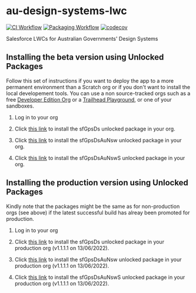 # au-design-systems-lwc

[![CI Workflow](https://github.com/eschweitzer78/au-design-systems-lwc/workflows/CI/badge.svg)](https://github.com/eschwetzer78/au-design-systems-lwc/actions?query=workflow%3ACI) [![Packaging Workflow](https://github.com/eschweitzer78/au-design-systems-lwc/workflows/Packaging/badge.svg)](https://github.com/eschweitzer78/au-design-systems-lwc/actions?query=workflow%3A%22Packaging%22) [![codecov](https://codecov.io/gh/eschweitzer78/au-design-systems-lwc/branch/main/graph/badge.svg)](https://codecov.io/gh/eschweitzer78/au-design-systems-lwc)

Salesforce LWCs for Australian Governments' Design Systems

## Installing the beta version using Unlocked Packages

Follow this set of instructions if you want to deploy the app to a more permanent environment than a Scratch org or if you don't want to install the local developement tools. You can use a non source-tracked orgs such as a free [Developer Edition Org](https://developer.salesforce.com/signup) or a [Trailhead Playground](https://trailhead.salesforce.com/), or one of your sandboxes.

1. Log in to your org

1. Click <a href="https://login.salesforce.com/packaging/installPackage.apexp?p0=04t5j000000IJ4aAAG" title="sfGpsDs">this link</a> to install the sfGpsDs unlocked package in your org.

1. Click <a href="https://login.salesforce.com/packaging/installPackage.apexp?p0=04t5j000000pNgxAAE" title="sfGpsDsAuNsw">this link</a> to install the sfGpsDsAuNsw unlocked package in your org.

1. Click <a href="https://login.salesforce.com/packaging/installPackage.apexp?p0=04t5j000000IJ20AAG" title="sfGpsDsAuNswS">this link</a> to install the sfGpsDsAuNswS unlocked package in your org.

## Installing the production version using Unlocked Packages

Kindly note that the packages might be the same as for non-production orgs (see above) if the latest successful build has alreay been promoted for production.

1. Log in to your org

1. Click <a href="https://login.salesforce.com/packaging/installPackage.apexp?p0=04t5j000000IJ1qAAG">this link</a> to install the sfGpsDs unlocked package in your production org (v1.1.1.1 on 13/06/2022).

1. Click <a href="https://login.salesforce.com/packaging/installPackage.apexp?p0=04t5j000000IJ1vAAG">this link</a> to install the sfGpsDsAuNsw unlocked package in your production org (v1.1.1.1 on 13/06/2022).

1. Click <a href="https://login.salesforce.com/packaging/installPackage.apexp?p0=04t5j000000IJ20AAG">this link</a> to install the sfGpsDsAuNswS unlocked package in your production org (v1.1.1.1 on 13/06/2022).
